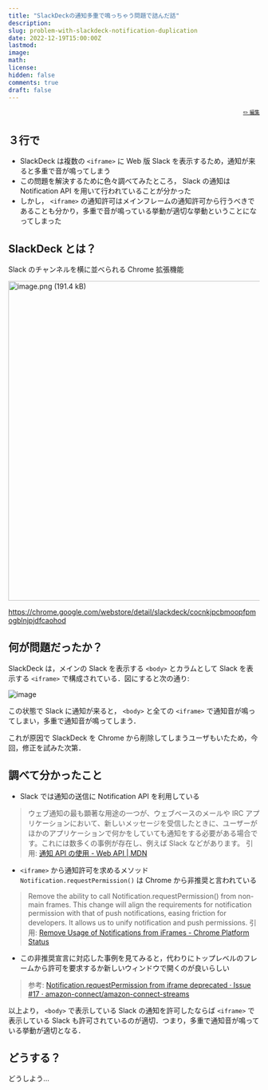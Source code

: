```yaml
---
title: "SlackDeckの通知多重で鳴っちゃう問題で詰んだ話"
description:
slug: problem-with-slackdeck-notification-duplication
date: 2022-12-19T15:00:00Z
lastmod:
image:
math:
license:
hidden: false
comments: true
draft: false
---
```


<font size="1" align="right">

[✏️ 編集](https://github.com/yamamoto-yuta/yamamoto-yuta.github.io/blob/main/content/post/problem-with-slackdeck-notification-duplication/index.md)

</font>

## ３行で

- SlackDeck は複数の `<iframe>` に Web 版 Slack を表示するため，通知が来ると多重で音が鳴ってしまう
- この問題を解決するために色々調べてみたところ， Slack の通知は Notification API を用いて行われていることが分かった
- しかし， `<iframe>` の通知許可はメインフレームの通知許可から行うべきであることも分かり，多重で音が鳴っている挙動が適切な挙動ということになってしまった

## SlackDeck とは？

Slack のチャンネルを横に並べられる Chrome 拡張機能

<img width="640" alt="image.png (191.4 kB)" src="https://img.esa.io/uploads/production/attachments/14611/2022/12/20/74743/658cfc76-1fc3-42bb-b396-2a8e0203905b.png">

https://chrome.google.com/webstore/detail/slackdeck/cocnkjpcbmoopfpmogblnjpjdfcaohod

## 何が問題だったか？

SlackDeck は，メインの Slack を表示する `<body>` とカラムとして Slack を表示する `<iframe>` で構成されている．図にすると次の通り:

![image](https://github.com/yamamoto-yuta/yamamoto-yuta.github.io/assets/55144709/110645ba-57e9-455f-b350-bd252f475974)

この状態で Slack に通知が来ると， `<body>` と全ての `<iframe>` で通知音が鳴ってしまい，多重で通知音が鳴ってしまう．

これが原因で SlackDeck を Chrome から削除してしまうユーザもいたため，今回，修正を試みた次第．

## 調べて分かったこと

- Slack では通知の送信に Notification API を利用している

> ウェブ通知の最も顕著な用途の一つが、ウェブベースのメールや IRC アプリケーションにおいて、新しいメッセージを受信したときに、ユーザーがほかのアプリケーションで何かをしていても通知をする必要がある場合です。これには数多くの事例が存在し、例えば Slack などがあります。
> 引用: [通知 API の使用 - Web API | MDN](https://developer.mozilla.org/ja/docs/Web/API/Notifications_API/Using_the_Notifications_API)

- `<iframe>` から通知許可を求めるメソッド `Notification.requestPermission()` は Chrome から非推奨と言われている

> Remove the ability to call Notification.requestPermission() from non-main frames.
> This change will align the requirements for notification permission with that of push notifications, easing friction for developers. It allows us to unify notification and push permissions.
> 引用: [Remove Usage of Notifications from iFrames - Chrome Platform Status](https://chromestatus.com/feature/6451284559265792)

- この非推奨宣言に対応した事例を見てみると，代わりにトップレベルのフレームから許可を要求するか新しいウィンドウで開くのが良いらしい

> 参考: [Notification.requestPermission from iframe deprecated · Issue #17 · amazon-connect/amazon-connect-streams](https://github.com/amazon-connect/amazon-connect-streams/issues/17)

以上より， `<body>` で表示している Slack の通知を許可したならば `<iframe>` で表示している Slack も許可されているのが適切．つまり，多重で通知音が鳴っている挙動が適切となる．

## どうする？

どうしよう…
